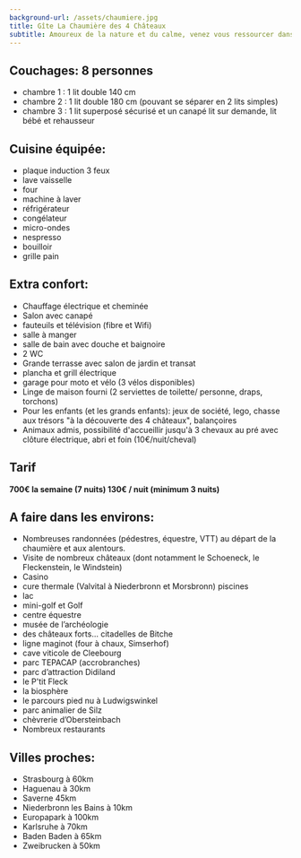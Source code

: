 ```yaml
---
background-url: /assets/chaumiere.jpg
title: Gîte La Chaumière des 4 Châteaux
subtitle: Amoureux de la nature et du calme, venez vous ressourcer dans notre maison en toit de chaume entièrement rénovée, nichée dans le Parc Naturel Régional des Vosges du Nord.
---
```

## Couchages: 8 personnes

- chambre 1 : 1 lit double 140 cm
- chambre 2 : 1 lit double 180 cm (pouvant se séparer en 2 lits simples)
- chambre 3 : 1 lit superposé sécurisé et un canapé lit
sur demande, lit bébé et rehausseur

## Cuisine équipée:

- plaque induction 3 feux
- lave vaisselle
- four
- machine à laver
- réfrigérateur
- congélateur
- micro-ondes
- nespresso
- bouilloir
- grille pain

## Extra confort:

- Chauffage électrique et cheminée
- Salon avec canapé
- fauteuils et télévision (fibre et Wifi)
- salle à manger
- salle de bain avec douche et baignoire
- 2 WC
- Grande terrasse avec salon de jardin et transat
- plancha et grill électrique
- garage pour moto et vélo  (3 vélos disponibles)
- Linge de maison fourni (2 serviettes de toilette/ personne, draps, torchons)
- Pour les enfants (et les grands enfants): jeux de société, lego, chasse aux trésors "à la découverte des 4 châteaux", balançoires
- Animaux admis, possibilité d'accueillir jusqu'à 3 chevaux au pré avec clôture électrique, abri et foin (10€/nuit/cheval)

## Tarif

**700€ la semaine (7 nuits) 130€ / nuit (minimum 3 nuits)**

## A faire dans les environs:

- Nombreuses randonnées (pédestres, équestre, VTT) au départ de la chaumière et aux alentours.
- Visite de nombreux châteaux (dont notamment le Schoeneck, le Fleckenstein, le Windstein)
- Casino
- cure thermale (Valvital à Niederbronn et Morsbronn) piscines
- lac
- mini-golf et Golf
- centre équestre
- musée de l’archéologie
- des châteaux forts... citadelles de Bitche
- ligne maginot (four à chaux, Simserhof)
- cave viticole de Cleebourg
- parc TEPACAP (accrobranches)
- parc d’attraction Didiland
- le P'tit Fleck
- la biosphère
- le parcours pied nu à Ludwigswinkel
- parc animalier de Silz
- chèvrerie d’Obersteinbach
- Nombreux restaurants

## Villes proches:

- Strasbourg à 60km
- Haguenau à 30km
- Saverne 45km
- Niederbronn les Bains à 10km
- Europapark à 100km
- Karlsruhe à 70km
- Baden Baden à 65km
- Zweibrucken à 50km
